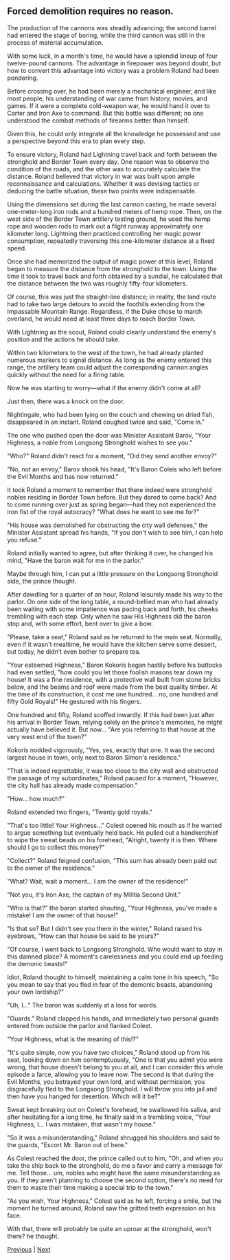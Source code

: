## Forced demolition requires no reason.
The production of the cannons was steadily advancing; the second barrel had entered the stage of boring, while the third cannon was still in the process of material accumulation.

With some luck, in a month's time, he would have a splendid lineup of four twelve-pound cannons. The advantage in firepower was beyond doubt, but how to convert this advantage into victory was a problem Roland had been pondering.

Before crossing over, he had been merely a mechanical engineer, and like most people, his understanding of war came from history, movies, and games. If it were a complete cold-weapon war, he would hand it over to Carter and Iron Axe to command. But this battle was different; no one understood the combat methods of firearms better than himself.

Given this, he could only integrate all the knowledge he possessed and use a perspective beyond this era to plan every step.

To ensure victory, Roland had Lightning travel back and forth between the stronghold and Border Town every day. One reason was to observe the condition of the roads, and the other was to accurately calculate the distance. Roland believed that victory in war was built upon ample reconnaissance and calculations. Whether it was devising tactics or deducing the battle situation, these two points were indispensable.

Using the dimensions set during the last cannon casting, he made several one-meter-long iron rods and a hundred meters of hemp rope. Then, on the west side of the Border Town artillery testing ground, he used the hemp rope and wooden rods to mark out a flight runway approximately one kilometer long. Lightning then practiced controlling her magic power consumption, repeatedly traversing this one-kilometer distance at a fixed speed.

Once she had memorized the output of magic power at this level, Roland began to measure the distance from the stronghold to the town. Using the time it took to travel back and forth obtained by a sundial, he calculated that the distance between the two was roughly fifty-four kilometers.

Of course, this was just the straight-line distance; in reality, the land route had to take two large detours to avoid the foothills extending from the Impassable Mountain Range. Regardless, if the Duke chose to march overland, he would need at least three days to reach Border Town.

With Lightning as the scout, Roland could clearly understand the enemy's position and the actions he should take.



Within two kilometers to the west of the town, he had already planted numerous markers to signal distance. As long as the enemy entered this range, the artillery team could adjust the corresponding cannon angles quickly without the need for a firing table.



Now he was starting to worry—what if the enemy didn't come at all?



Just then, there was a knock on the door.



Nightingale, who had been lying on the couch and chewing on dried fish, disappeared in an instant. Roland coughed twice and said, "Come in."



The one who pushed open the door was Minister Assistant Barov, "Your Highness, a noble from Longsong Stronghold wishes to see you."



"Who?" Roland didn't react for a moment, "Did they send another envoy?"



"No, not an envoy," Barov shook his head, "It's Baron Coleis who left before the Evil Months and has now returned."



It took Roland a moment to remember that there indeed were stronghold nobles residing in Border Town before. But they dared to come back? And to come running over just as spring began—had they not experienced the iron fist of the royal autocracy? "What does he want to see me for?"



"His house was demolished for obstructing the city wall defenses," the Minister Assistant spread his hands, "If you don't wish to see him, I can help you refuse."



Roland initially wanted to agree, but after thinking it over, he changed his mind, "Have the baron wait for me in the parlor."



Maybe through him, I can put a little pressure on the Longsong Stronghold side, the prince thought.



After dawdling for a quarter of an hour, Roland leisurely made his way to the parlor. On one side of the long table, a round-bellied man who had already been waiting with some impatience was pacing back and forth, his cheeks trembling with each step. Only when he saw His Highness did the baron stop and, with some effort, bent over to give a bow.



"Please, take a seat," Roland said as he returned to the main seat. Normally, even if it wasn't mealtime, he would have the kitchen serve some dessert, but today, he didn’t even bother to prepare tea.



"Your esteemed Highness," Baron Kokoris began hastily before his buttocks had even settled, "how could you let those foolish masons tear down my house! It was a fine residence, with a protective wall built from stone bricks below, and the beams and roof were made from the best quality timber. At the time of its construction, it cost me one hundred... no, one hundred and fifty Gold Royals!" He gestured with his fingers.



One hundred and fifty, Roland scoffed inwardly. If this had been just after his arrival in Border Town, relying solely on the prince's memories, he might actually have believed it. But now... "Are you referring to that house at the very west end of the town?"



Kokoris nodded vigorously, "Yes, yes, exactly that one. It was the second largest house in town, only next to Baron Simon's residence."



"That is indeed regrettable, it was too close to the city wall and obstructed the passage of my subordinates," Roland paused for a moment, "However, the city hall has already made compensation."



"How... how much?"



Roland extended two fingers, "Twenty gold royals."



"That's too little! Your Highness..." Colest opened his mouth as if he wanted to argue something but eventually held back. He pulled out a handkerchief to wipe the sweat beads on his forehead, "Alright, twenty it is then. Where should I go to collect this money?"



"Collect?" Roland feigned confusion, "This sum has already been paid out to the owner of the residence."



"What? Wait, wait a moment... I am the owner of the residence!"



"Not you, it's Iron Axe, the captain of my Militia Second Unit."



"Who is that?" the baron started shouting, "Your Highness, you've made a mistake! I am the owner of that house!"



"Is that so? But I didn't see you there in the winter," Roland raised his eyebrows, "How can that house be said to be yours?"



"Of course, I went back to Longsong Stronghold. Who would want to stay in this damned place? A moment's carelessness and you could end up feeding the demonic beasts!"



Idiot, Roland thought to himself, maintaining a calm tone in his speech, "So you mean to say that you fled in fear of the demonic beasts, abandoning your own lordship?"



"Uh, I..." The baron was suddenly at a loss for words.



"Guards." Roland clapped his hands, and immediately two personal guards entered from outside the parlor and flanked Colest.



"Your Highness, what is the meaning of this!?"



"It's quite simple, now you have two choices," Roland stood up from his seat, looking down on him contemptuously, "One is that you admit you were wrong, that house doesn't belong to you at all, and I can consider this whole episode a farce, allowing you to leave now. The second is that during the Evil Months, you betrayed your own lord, and without permission, you disgracefully fled to the Longsong Stronghold. I will throw you into jail and then have you hanged for desertion. Which will it be?"



Sweat kept breaking out on Colest's forehead, he swallowed his saliva, and after hesitating for a long time, he finally said in a trembling voice, "Your Highness, I... I was mistaken, that wasn't my house."



"So it was a misunderstanding," Roland shrugged his shoulders and said to the guards, "Escort Mr. Baron out of here."



As Colest reached the door, the prince called out to him, "Oh, and when you take the ship back to the stronghold, do me a favor and carry a message for me. Tell those... um, nobles who might have the same misunderstanding as you. If they aren't planning to choose the second option, there's no need for them to waste their time making a special trip to the town."



"As you wish, Your Highness," Colest said as he left, forcing a smile, but the moment he turned around, Roland saw the gritted teeth expression on his face.



With that, there will probably be quite an uproar at the stronghold, won't there? he thought.





[Previous](CH0093.md) | [Next](CH0095.md)
